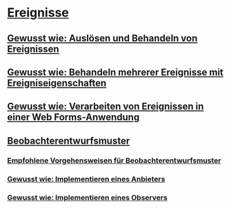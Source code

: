 # [Ereignisse](index.md)
## [Gewusst wie: Auslösen und Behandeln von Ereignissen](how-to-raise-and-consume-events.md)
## [Gewusst wie: Behandeln mehrerer Ereignisse mit Ereigniseigenschaften](how-to-handle-multiple-events-using-event-properties.md)
## [Gewusst wie: Verarbeiten von Ereignissen in einer Web Forms-Anwendung](how-to-consume-events-in-a-web-forms-application.md)
## [Beobachterentwurfsmuster](observer-design-pattern.md)
### [Empfohlene Vorgehensweisen für Beobachterentwurfsmuster](observer-design-pattern-best-practices.md)
### [Gewusst wie: Implementieren eines Anbieters](how-to-implement-a-provider.md)
### [Gewusst wie: Implementieren eines Observers](how-to-implement-an-observer.md)
